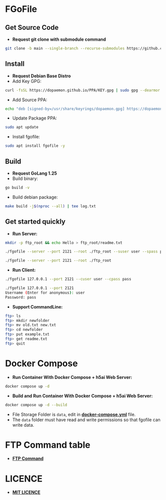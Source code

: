 # FGoFile

## Get Source Code
* **Request git clone with submodule command**
```bash
git clone -b main --single-branch --recurse-submodules https://github.com/dopaemon/FGoFile.git
```

## Install
* **Request Debian Base Distro**
* Add Key GPG:
```bash
curl -fsSL https://dopaemon.github.io/PPA/KEY.gpg | sudo gpg --dearmor -o /usr/share/keyrings/dopaemon.gpg
```
* Add Source PPA:
```bash
echo "deb [signed-by=/usr/share/keyrings/dopaemon.gpg] https://dopaemon.github.io/PPA ./" | sudo tee /etc/apt/sources.list.d/dopaemon.list
```
* Update Package PPA:
```bash
sudo apt update
```
* Install fgofile:
```bash
sudo apt install fgofile -y
```

## Build
* **Request GoLang 1.25**
* Build binary:
```bash
go build -v
```
* Build debian package:
```bash
make build -j$(nproc --all) | tee log.txt
```

## Get started quickly
* **Run Server:**
```bash
mkdir -p ftp_root && echo Hello > ftp_root/readme.txt

./fgofile --server --port 2121 --root ./ftp_root --suser user --spass pass

./fgofile --server --port 2121 --root ./ftp_root
```

* **Run Client:**
```bash
./fgofile 127.0.0.1 --port 2121 --cuser user --cpass pass

./fgofile 127.0.0.1 --port 2121
Username (Enter for anonymous): user
Password: pass
```

* **Support CommandLine:**
```bash
ftp> ls
ftp> mkdir newfolder
ftp> mv old.txt new.txt
ftp> cd newfolder
ftp> put example.txt
ftp> get readme.txt
ftp> quit
```

# Docker Compose
* **Run Container With Docker Compose + h5ai Web Server:**
```bash
docker compose up -d
```
* **Build and Run Container With Docker Compose + h5ai Web Server:**
```bash
docker compose up -d --build
```
* File Storage Folder is `data`, edit in [**docker-compose.yml**](docker-compose.yml) file.
* The `data` folder must have read and write permissions so that fgofile can write data.

# FTP Command table
* [**FTP Command**](FTPCommand.md)

# LICENCE
* [**MIT LICENCE**](LICENCE)
